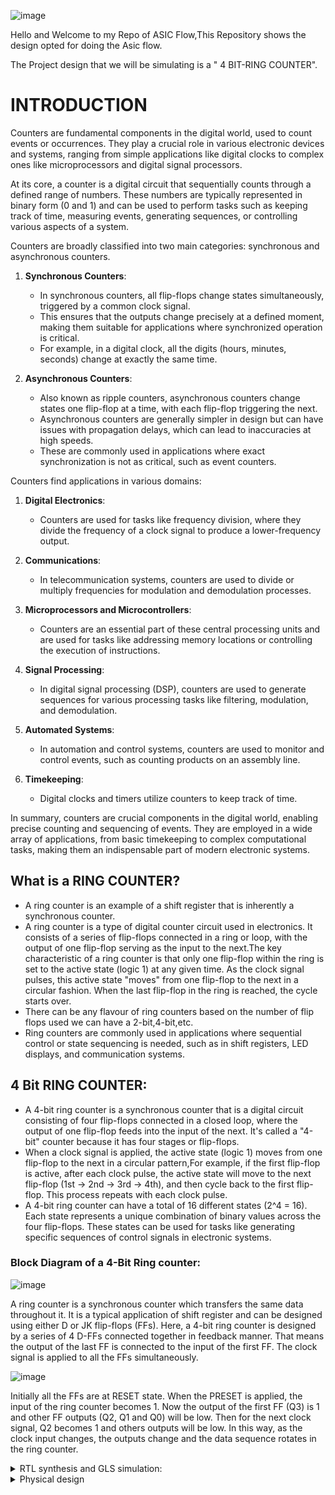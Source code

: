 ![image](https://github.com/VardhanSuroshi/pes_asic_class/assets/132068498/33403244-c9dd-4aef-a022-da52e2eef51c)

 Hello and Welcome to my Repo of ASIC Flow,This Repository shows the design opted for doing the Asic flow.

The Project design that we will be simulating is a " 4 BIT-RING COUNTER".

# INTRODUCTION

Counters are fundamental components in the digital world, used to count events or occurrences. They play a crucial role in various electronic devices and systems, ranging from simple applications like digital clocks to complex ones like microprocessors and digital signal processors.

At its core, a counter is a digital circuit that sequentially counts through a defined range of numbers. These numbers are typically represented in binary form (0 and 1) and can be used to perform tasks such as keeping track of time, measuring events, generating sequences, or controlling various aspects of a system.

Counters are broadly classified into two main categories: synchronous and asynchronous counters.

1. **Synchronous Counters**:
    - In synchronous counters, all flip-flops change states simultaneously, triggered by a common clock signal.
    - This ensures that the outputs change precisely at a defined moment, making them suitable for applications where synchronized operation is critical.
    - For example, in a digital clock, all the digits (hours, minutes, seconds) change at exactly the same time.

2. **Asynchronous Counters**:
    - Also known as ripple counters, asynchronous counters change states one flip-flop at a time, with each flip-flop triggering the next.
    - Asynchronous counters are generally simpler in design but can have issues with propagation delays, which can lead to inaccuracies at high speeds.
    - These are commonly used in applications where exact synchronization is not as critical, such as event counters.

Counters find applications in various domains:

1. **Digital Electronics**:
   - Counters are used for tasks like frequency division, where they divide the frequency of a clock signal to produce a lower-frequency output.

2. **Communications**:
   - In telecommunication systems, counters are used to divide or multiply frequencies for modulation and demodulation processes.

3. **Microprocessors and Microcontrollers**:
   - Counters are an essential part of these central processing units and are used for tasks like addressing memory locations or controlling the execution of instructions.

4. **Signal Processing**:
   - In digital signal processing (DSP), counters are used to generate sequences for various processing tasks like filtering, modulation, and demodulation.

5. **Automated Systems**:
   - In automation and control systems, counters are used to monitor and control events, such as counting products on an assembly line.

6. **Timekeeping**:
   - Digital clocks and timers utilize counters to keep track of time.

In summary, counters are crucial components in the digital world, enabling precise counting and sequencing of events. They are employed in a wide array of applications, from basic timekeeping to complex computational tasks, making them an indispensable part of modern electronic systems.

## What is a RING COUNTER?
- A ring counter is an example of a shift register that is inherently a synchronous counter.
- A ring counter is a type of digital counter circuit used in electronics. It consists of a series of flip-flops connected in a ring or loop, with the output of one flip-flop serving as the input to the next.The key characteristic of a ring counter is that only one flip-flop within the ring is set to the active state (logic 1) at any given time. As the clock signal pulses, this active state "moves" from one flip-flop to the next in a circular fashion. When the last flip-flop in the ring is reached, the cycle starts over.
- There can be any flavour of ring counters based on the number of flip flops used we can have a 2-bit,4-bit,etc.
- Ring counters are commonly used in applications where sequential control or state sequencing is needed, such as in shift registers, LED displays, and communication systems.

## 4 Bit RING COUNTER:
- A 4-bit ring counter is a synchronous counter that is a digital circuit consisting of four flip-flops connected in a closed loop, where the output of one flip-flop feeds into the input of the next. It's called a "4-bit" counter because it has four stages or flip-flops.
- When a clock signal is applied, the active state (logic 1) moves from one flip-flop to the next in a circular pattern,For example, if the first flip-flop is active, after each clock pulse, the active state will move to the next flip-flop (1st → 2nd → 3rd → 4th), and then cycle back to the first flip-flop. This process repeats with each clock pulse.
- A 4-bit ring counter can have a total of 16 different states (2^4 = 16). Each state represents a unique combination of binary values across the four flip-flops. These states can be used for tasks like generating specific sequences of control signals in electronic systems.

### Block Diagram of a 4-Bit Ring counter:

![image](https://github.com/Tawfeeq2507/pes_ringcounter/assets/142083027/bac84705-b7b1-4111-a0ab-ebdf1ae5355a)

A ring counter is a synchronous counter which transfers the same data throughout it. It is a typical application of shift register and can be designed using either D or JK flip-flops (FFs). Here, a 4-bit ring counter is designed by a series of 4 D-FFs connected together in feedback manner. That means the output of the last FF is connected to the input of the first FF. The clock signal is applied to all the FFs simultaneously.

![image](https://github.com/Tawfeeq2507/pes_ringcounter/assets/142083027/2c40a0ee-d157-43d8-9caf-b470a7bb37c3)

Initially all the FFs are at RESET state. When the PRESET is applied, the input of the ring counter becomes 1. Now the output of the first FF (Q3) is 1 and other FF outputs (Q2, Q1 and Q0) will be low. Then for the next clock signal, Q2 becomes 1 and others outputs will be low. In this way, as the clock input changes, the outputs change and the data sequence rotates in the ring counter.

<details>
<summary> RTL synthesis and GLS simulation: </summary>

### Tools Used in RTL to GLS flow are:

1) **iVerilog -** IVERILOG is a free and open-source Verilog simulation and synthesis tool. It's part of the Icarus Verilog project, which aims to provide a full-featured and high-performance Verilog simulation and synthesis environment.Icarus Verilog is a simulator tool to check the design with the help of test bench. The design is nothing but the Verilog hardware description language code which specifies the functionality. The testbench is the setup to apply stimulus to test the functionality of the design. This simulator looks for the changes to the input. Upon changes to the input, the output is evaluated.

2) **GTKwave -** GTKWave is a free and open-source waveform viewer. It's used primarily in digital design and verification to display simulation results generated by digital simulation tools like Icarus Verilog (which includes IVERILOG).

3) **Yosys -** Yosys is an open-source framework for Verilog RTL synthesis. It's widely used in digital design for converting high-level descriptions of a digital circuit into a gate-level representation. In other words, it helps in transforming a behavioral description (written in a language like Verilog) into a netlist, which is a detailed representation of the digital logic in terms of gates and their interconnections.

### TOOL INSTALLATION :

1) **GTKWAVE:**

- Steps to install gtkwave

```sh
sudo apt update
sudo apt install gtkwave
```

2) **YOSYS:**

- Steps to install Yosys

```sh
git clone https://github.com/YosysHQ/yosys.git
cd yosys
sudo apt install make (If make is not installed please install it) 
sudo apt-get install build-essential clang bison flex \
    libreadline-dev gawk tcl-dev libffi-dev git \
    graphviz xdot pkg-config python3 libboost-system-dev \
    libboost-python-dev libboost-filesystem-dev zlib1g-dev
make config-gcc
make 
sudo make install
```


## STEP-1:

To start with the Flow we first need to write the verilog code for the idea to create a ".v" file and we even write the testbench for the file which we will be implement together in the iVerilog tool in order for it to generate a dump file to view the waveform.

`vim ring_counter.v`
```v
//declare the Verilog module - The inputs and output port names.
module ring_counter(
    Clock,
    Reset,
    Count_out
    );

    //what are the input ports and their sizes.
    input Clock;
    input Reset;
    //what are the output ports and their sizes.
    output [3:0] Count_out;
    //Internal variables
    reg [3:0] Count_temp;

    //Whenever the Clock changes from 0 to 1(positive edge) or 
    //a change in Reset, execute the always block.
    always @(posedge Clock or posedge Reset)
    begin
        if(Reset == 1'b1)   begin  //when Reset is high 
            Count_temp = 4'b0001;   end  //The Count value is reset to "0001".
        else if(Clock == 1'b1)  begin  //When the Clock is high
            //Left shift the Count value.
            Count_temp = {Count_temp[2:0],Count_temp[3]};   end 
    end
    
    //The Count value is assigned to final output port.
    assign Count_out = Count_temp;
    
endmodule
```
After writing the code for the `ring_counter.v` your ".v" file should looks similar to as shown below:

![Screenshot from 2023-10-14 16-26-06](https://github.com/Tawfeeq2507/pes_ringcounter/assets/142083027/eaa4f5aa-9a2a-4f53-9a17-b1b6d9d62870)

For this `ring_counter.v` file we now write the testbench for this 4-bit ring counter and then we implement this in the simulation tool iVerilog:

`vim tb_ring_counter.v`
```v
module tb_ring;

    // Inputs
    reg Clock;
    reg Reset;

    // Outputs
    wire [3:0] Count_out;

    // Instantiate the Unit Under Test (UUT)
    ring_counter uut (
        .Clock(Clock), 
        .Reset(Reset), 
        .Count_out(Count_out)
    );

    ///////////////////Clock generation ///////////////////////////
    initial Clock = 0; 
    always #10 Clock = ~Clock; 
    ////////// #10 means wait for 10 ns before executing the next statement. ///////////
    
    //Simulation inputs.
    initial begin
    //Apply Reset for 50 ns.
        Reset = 1; //Reset is high
        #50;       //Wait for 50 ns
        Reset = 0; //Reset is low.
    end
    initial begin
    $dumpfile("dump.vcd");
    $dumpvars;
    end
      
endmodule
```
After writing the code for the `tb_ring_counter.v` your ".v" file should looks similar to as shown below:

![Screenshot from 2023-10-14 16-26-28](https://github.com/Tawfeeq2507/pes_ringcounter/assets/142083027/ed7984cf-a16a-4094-b41a-e42eeb621d83)

## STEP-2:

Once we have created our testbench file and the main file for the 4-bit ring counter now we implment this in our simulation tool iVerilog,What iVerilog does is it takes in the testbench and the main file to produce a **a.out** file which can be used to create a **dump file** ".vcd" this later can be used to view the waveform.

To start with the simulation tool we write the following code:

```c
iverilog ring_counter.v tb_ring_counter.v  // writing the main file and testbench file to be implemented using iverilog
ls      // ls command is used to list the files and directories in a directory,in this way we see the output file a.out
```

as shown below we see that the above code gives a a.out file:

![Screenshot from 2023-10-14 16-26-45](https://github.com/Tawfeeq2507/pes_ringcounter/assets/142083027/90943fbb-2479-4d0c-97e8-25ba43c8ab63)

a.out files are the default executable files generated by older C compilers on Unix and Unix-like systems. 

Now we execute the generated file file a.out by using the command-
```
./a.out   // ./a.out is a command used in Unix-like operating systems to execute a program. 
```
as we see from the above picture itself ./a.out executes and gives us a `dump.vcd` this is a dumpfile that can be used to view using GTKwave wave viewer
tool.

To view the waveform using GTKwave tool we use the Dumpfile `dump.vcd`,to run this type the command-
```
gtkwave dump.vcd
```
The output of this command is as shown below:

![Screenshot from 2023-10-14 16-26-54](https://github.com/Tawfeeq2507/pes_ringcounter/assets/142083027/4542ab5d-ada9-4bfd-92d0-868897a52f46)

### Pre-Synthesis Simulation result:

Once we write this command the gtkwave tool shows us the waveform for pre-synthesis simulation results as shown below:

![Screenshot from 2023-10-14 16-32-48](https://github.com/Tawfeeq2507/pes_ringcounter/assets/142083027/118b0f26-0d7c-4535-b3cb-3858f3990024)

Initially, it's in the high state, which means the clock signal is active and transitioning.The waveform indicates that reset=1, meaning the reset signal is active at the start.Since the clock is 1, the counter is being clocked. This suggests that the counter is advancing in states.With reset=0, the counter is not being reset at this moment.Our output keeps transitioning at every posedge clock.

![Screenshot from 2023-10-14 16-33-01](https://github.com/Tawfeeq2507/pes_ringcounter/assets/142083027/46fff0db-8f82-48bf-b454-821f3bee5dec)

## STEP-3: RTL synthesis

**what do we do in RTL synthesis?**

Synthesis transforms the simple RTL design into a gate-level netlist with all the constraints as specified by the designer. In simple language, Synthesis is a process that converts the abstract form of design to a properly implemented chip in terms of logic gates.

Synthesis takes place in multiple steps:
-   Converting RTL into simple logic gates.
-   Mapping those gates to actual technology-dependent logic gates available in the technology libraries.
-   Optimizing the mapped netlist keeping the constraints set by the designer intact.


In this step we Make use of the **Yosys** tool to generate a Netlist, this Netlist is later run using the iverilog where the ".net" and the testbench file which gives us again a executable file **a.out.**

if yosys already installed Open yosys and start with the process to create the Netlist and ".net" file for our RTL synthesis which later can be used for GLS(Gate level simulation).

After running Yosys type the following commands in Yosys to start with the process:

![Screenshot from 2023-10-14 16-44-50](https://github.com/Tawfeeq2507/pes_ringcounter/assets/142083027/9ad499f8-9042-4f50-bab4-994c1c7c9da3)

as shown from above image write the code:

```c
 read_liberty -lib ../lib/sky130_fd_sc_hd__tt_025C_1v80.lib
 read_verilog ring_counter.v
 synth -top ring_counter
```
After the synth command the synthesis is done giving us the Statistics after the synthesis as shown below:

![Screenshot from 2023-10-14 16-45-08](https://github.com/Tawfeeq2507/pes_ringcounter/assets/142083027/fd6a205f-2db7-4f8d-9a56-74f563758047)

Here we see that the number of components used in making our ring counter and the statistics of the number of flip flops used as shown above

To view the netlist type the following commands-
```c
 abc -liberty -lib ./lib/sky130_fd_sc_hd__tt_025C_1v80.lib
 show
```

![Screenshot from 2023-10-14 16-45-36](https://github.com/Tawfeeq2507/pes_ringcounter/assets/142083027/a6419ec3-6463-4230-b58e-455857e55dfd)

![Screenshot from 2023-10-14 16-45-59](https://github.com/Tawfeeq2507/pes_ringcounter/assets/142083027/26a1d52f-1017-432c-8299-08614da3aa5d)

Now to get the ".net" file for this we need to write the following commands-

![Screenshot from 2023-10-14 16-49-48](https://github.com/Tawfeeq2507/pes_ringcounter/assets/142083027/39718651-66d9-4659-9135-b31d878a4ca7)

```c
write_verilog ring_counter_net.v
!vim ring_counter_net.v
```
![Screenshot from 2023-10-14 16-46-52](https://github.com/Tawfeeq2507/pes_ringcounter/assets/142083027/cb4457eb-eeb3-4a14-b045-ddac8781c334)

to make the given netlist code even more simpler and small write the following commands:
```c
write_verilog -noattr ring_counter_net.v
!vim ring_counter_net.v
```
![Screenshot from 2023-10-14 16-48-36](https://github.com/Tawfeeq2507/pes_ringcounter/assets/142083027/6de29c32-271d-4025-9269-9980bb738170)

## STEP-4:GLS(gate level simulation)

In this step we do the GLS(gate level simulation) we take the netlist file generated ".net" and the testbench file that we had written for our ring counter at the starting and again use the iVerilog tool to generate the waveform for GLS.

To use the iVerilog command we write the code as shown below:
```c
iverilog ../my_lib/verilog_model/primitives.v ../my_lib/verilog_model/sky130_fd_sc_hd.v ring_counter_net.v tb_ring_counter.v
ls
```

![Screenshot from 2023-10-14 16-52-20](https://github.com/Tawfeeq2507/pes_ringcounter/assets/142083027/3b1a79b8-77a4-4e03-a2e1-2f1abb1829de)

as we see again we have generated an executable file a.out to generate the waveform in gtkwave we execute the a.out file.

![Screenshot from 2023-10-14 16-52-28](https://github.com/Tawfeeq2507/pes_ringcounter/assets/142083027/df4e6690-01b7-46ba-b7e5-85ea8749add6)

to view in gtkwave-
```c
gtkwave dump.vcd
```
![Screenshot from 2023-10-14 16-55-15](https://github.com/Tawfeeq2507/pes_ringcounter/assets/142083027/42490ac8-4663-43d6-a3fe-37fd513c989a)

![Screenshot from 2023-10-14 16-55-30](https://github.com/Tawfeeq2507/pes_ringcounter/assets/142083027/42aa454d-809a-4227-989d-84028695dfbd)

</details>

<details>
<summary> Physical design </summary>

**Hello and welcome to the Physical design of the 4 bit ring counter that is being implemented after the synthesis part we move to the physical design also known as RTL2GDSII flow.**

# RTL2GDSII FLow (simplified)

- synthesis
- Floorplanning
- Powerplanning
- Placement
- Clock Tree Synthesis
- Routing
- Signoff

# What is Physical Design?

Physical design refers to the process of transforming a logical description of an electronic system, such as a computer chip or integrated circuit, into a physical representation that can be manufactured. This involves a series of steps to layout and arrange various components, like transistors, wires, and interconnects, on a silicon wafer or other semiconductor material.

Key aspects of physical design include:

1) Floorplanning
2) Placement
3) Routing
4) Clock Tree Synthesis (CTS)
5) Power Planning
6) Signal Integrity Analysis
7) Timing Analysis
8) Design for Testability (DFT)
9) Physical Verification
10) Package Design

In physical design in simple terms when you have a design in Verilog, the next step is to take that logical description and go through the physical design process to create a layout that can be manufactured into an actual chip. This requires using Electronic Design Automation (EDA) tools.

# Tools used in Physical design:

## 1) Openlane

OpenLane is an open-source, automated RTL-to-GDSII (Register-Transfer Level to Graphic Design System II) flow for digital integrated circuit design. It's essentially a complete toolchain that assists in the creation of Application-Specific Integrated Circuits (ASICs). The OpenLANE flow comprises a variety of tools such as Yosys, ABC, OpenSTA, Fault, OpenROAD app, Netgen and Magic which are used to harden chips and macros, i.e. generate final GDSII from the design RTL. The primary goal of OpenLANE is to produce clean GDSII with no human intervention. 

![image](https://github.com/Tawfeeq2507/pes_ringcounter/assets/142083027/8ff88f4d-b970-4bd8-abff-24ad1658b71d)

## TOOL INSTALLATION OF OPENLANE:

To Download OpenLane follow the require steps:

- For ease of installation, OpenLane uses Docker images.

- These images include OpenLane’s applications, binaries as well as all the required dependencies.

### Installation of required packages

Update packages database and upgrade the packages to avoid version mismatches then install required packages.

```sh
sudo apt-get update
sudo apt-get upgrade
sudo apt install -y build-essential python3 python3-venv python3-pip make git
```
### Docker Installation

To Install Docker follow the steps as shown below :

```sh
# Remove old installations
sudo apt-get remove docker docker-engine docker.io containerd runc
# Installation of requirements
sudo apt-get update
sudo apt-get install \
   ca-certificates \
   curl \
   gnupg \
   lsb-release
# Add the keyrings of docker
sudo mkdir -p /etc/apt/keyrings
curl -fsSL https://download.docker.com/linux/ubuntu/gpg | sudo gpg --dearmor -o /etc/apt/keyrings/docker.gpg
# Add the package repository
echo \
   "deb [arch=$(dpkg --print-architecture) signed-by=/etc/apt/keyrings/docker.gpg] https://download.docker.com/linux/ubuntu \
   $(lsb_release -cs) stable" | sudo tee /etc/apt/sources.list.d/docker.list > /dev/null
# Update the package repository
sudo apt-get update

# Install Docker
sudo apt-get install docker-ce docker-ce-cli containerd.io docker-compose-plugin

# Check for installation
sudo docker run hello-world
```

A successful installation of Docker would have this output:

```sh
Hello from Docker!
This message shows that your installation appears to be working correctly.

To generate this message, Docker took the following steps:
1. The Docker client contacted the Docker daemon.
2. The Docker daemon pulled the "hello-world" image from the Docker Hub. (amd64)
3. The Docker daemon created a new container from that image which runs the executable that produces the output you are currently reading.
4. The Docker daemon streamed that output to the Docker client, which sent it to your terminal.

To try something more ambitious, you can run an Ubuntu container with:
$ docker run -it ubuntu bash

Share images, automate workflows, and more with a free Docker ID:
https://hub.docker.com/

For more examples and ideas, visit:
https://docs.docker.com/get-started/
```

### Making Docker available without root (Linux)

```sh
sudo groupadd docker
sudo usermod -aG docker $USER
sudo reboot # REBOOT!
```
- You must **restart** your **operating system** for the group permissions to apply.

### Checking the Docker Installation

- After that, you can run Docker Hello World without root. To test it use the following command:

```sh
# After reboot
docker run hello-world
```
- we get the message of Hello world, once again, but this time without root, as shown below:

```sh
Hello from Docker!
This message shows that your installation appears to be working correctly.

To generate this message, Docker took the following steps:
1. The Docker client contacted the Docker daemon.
2. The Docker daemon pulled the "hello-world" image from the Docker Hub.
   (amd64)
3. The Docker daemon created a new container from that image which runs the
   executable that produces the output you are currently reading.
4. The Docker daemon streamed that output to the Docker client, which sent it
   to your terminal.

To try something more ambitious, you can run an Ubuntu container with:
$ docker run -it ubuntu bash

Share images, automate workflows, and more with a free Docker ID:
https://hub.docker.com/

For more examples and ideas, visit:
https://docs.docker.com/get-started/
```

### Checking Installation Requirements

```sh
git --version
docker --version
python3 --version
python3 -m pip --version
make --version
python3 -m venv -h
```

### Download and Install OpenLane

- Download OpenLane from GitHub:

```sh
git clone --depth 1 https://github.com/The-OpenROAD-Project/OpenLane.git
cd OpenLane/
make
make test
```

Successful test will output the following line:

```sh
Basic test passed
```

## 2) Magic

Magic is an open-source, user-friendly VLSI (Very Large Scale Integration) layout tool. It is widely used in the semiconductor industry and academia for designing integrated circuits at the physical level. Magic provides a range of features that facilitate the creation, editing, and visualization of IC layouts.Magic is a versatile and widely-used tool in the field of integrated circuit design. It's known for its flexibility, ease of use, and robust feature set, making it a valuable asset in the development of electronic systems.

## TOOL INSTALLATION FOR MAGIC:

```sh
git clone https://github.com/RTimothyEdwards/magic  
$ sudo apt-get install m4  
$ sudo apt-get install tcl-dev  
$ sudo apt-get install tk-dev  
$ sudo apt-get install blt  
$ sudo apt-get install freeglut3  
$ sudo apt-get install libglut3  
$ sudo apt-get install libglu1-mesa-dev  
$ sudo apt-get install libgl1-mesa-dev  
$ sudo apt-get install csh  
$ ./configure  
$ make  
$ make install
```

## 3) Docker

Docker is a platform that enables developers to create, deploy, and run applications in containers. Containers are lightweight, portable, and consistent environments that encapsulate an application and its dependencies. They allow developers to package an application and its runtime, libraries, and other required components into a single unit.

### Install Docker Engine on Ubuntu:

#### OS Requirements

To install Docker Engine, you need the 64-bit version of one of these Ubuntu versions:

```
    Ubuntu Lunar 23.04
    Ubuntu Kinetic 22.10
    Ubuntu Jammy 22.04 (LTS)
    Ubuntu Focal 20.04 (LTS)
```

#### Uninstall old versions

Before you can install Docker Engine, you need to uninstall any conflicting packages.

- Run the following command to uninstall all conflicting packages:

```sh
for pkg in docker.io docker-doc docker-compose docker-compose-v2 podman-docker containerd runc; do sudo apt-get remove $pkg; done
```

#### Now install docker using the apt repository:

- Before you install Docker Engine for the first time on a new host machine, you need to set up the Docker repository. Afterward, you can install and update Docker from the repository.

**1. Set up Docker's apt repository.**

```sh
# Add Docker's official GPG key:
sudo apt-get update
sudo apt-get install ca-certificates curl gnupg
sudo install -m 0755 -d /etc/apt/keyrings
curl -fsSL https://download.docker.com/linux/ubuntu/gpg | sudo gpg --dearmor -o /etc/apt/keyrings/docker.gpg
sudo chmod a+r /etc/apt/keyrings/docker.gpg

# Add the repository to Apt sources:
echo \
  "deb [arch="$(dpkg --print-architecture)" signed-by=/etc/apt/keyrings/docker.gpg] https://download.docker.com/linux/ubuntu \
  "$(. /etc/os-release && echo "$VERSION_CODENAME")" stable" | \
  sudo tee /etc/apt/sources.list.d/docker.list > /dev/null
sudo apt-get update
```

**2. Install the Docker packages.**

- To install the latest version, run:

```sh
sudo apt-get install docker-ce docker-ce-cli containerd.io docker-buildx-plugin docker-compose-plugin
```

**3.  Verify that the Docker Engine installation is successful by running the ```hello-world``` image.**

```sh
sudo docker run hello-world
```
This command downloads a test image and runs it in a container. When the container runs, it prints a confirmation message and exits.

You have now successfully installed and started Docker Engine.


# STEP-1

To make the physical design we first need to make our design file of the ring Counter that we made to make this we need the ```ring_counter.v``` file and the Skywater PDK's that Contains all the foundry provided PDK related files. To make this we first Make our ```ring counter``` folder within the design directory in Openlane and then we make another folder named as ```src``` and ```config.json``` this makes the design file.

To make the ```config.json``` file we type the following:

```vim config.json```

- in this vim text editor we type our design file.

``` sh
{
    "DESIGN_NAME": "ring_counter",
    "VERILOG_FILES": "dir::src/ring_counter.v",
    "CLOCK_PORT": "clk",
    "CLOCK_PERIOD": 10.0,
    "DIE_AREA": "0 0 500 500",
    "FP_SIZING": "absolute",
    "FP_PDN_VPITCH": 25,
    "FP_PDN_HPITCH": 25,
    "FP_PDN_VOFFSET": 5,
    "FP_PDN_HOFFSET": 5,
    "DESIGN_IS_CORE": true
}
```

after making the ```config.json``` it should something as shown below:

![Screenshot from 2023-11-02 20-51-53](https://github.com/Tawfeeq2507/pes_ringcounter/assets/142083027/eb4e0023-fca4-4a8c-8c59-6259d7caec2a)

after this we go to the src file and add the ```ring_counter.v``` file that we generated from Yosys in RTL synthesis and the required PDK's for our design.

# STEP-2

Once we have created our design file we invoke the openlane.

to invoke openlane and run the ASIC flow that completes all the key aspects of RTL2GDSII FLow physical design we type the following commands:

```sh
cd OpenLane
make mount
./flow.tcl -design <DESIGN NAME>  ## DESIGN NAME - here we are working with 4 bit ring_counter therefore our design name is gonna be ring_counter
```

Once we invoke OpenLane it should look same as shown below:

![Screenshot from 2023-11-02 20-52-30](https://github.com/Tawfeeq2507/pes_ringcounter/assets/142083027/768a7354-a034-4128-9ee8-69ed30189be8)


## FLOORPLAN:

before viewing the floorplan we first need to go to the directory where the ring_counter.def file for floorplan is created, we type the following command to locate the file:

```sh
OpenLane/designs/ring_counter/runs/RUN_2023.11.02_15.20.00/results/floorplan
```

this will give us 2 files present in the floorplan after the **Successfull flow** as shown below:

![Screenshot from 2023-11-02 21-55-44](https://github.com/Tawfeeq2507/pes_ringcounter/assets/142083027/f89e6238-4c20-4e4b-a210-f6ad80d6dbb0)

Now to open the ring_counter.def file for floorplan we use the help of the tool **MAGIC** to invoke this tool we type the following command:

```sh
magic -T /home/tawfeeq/.volare/sky130A/libs.tech/magic/sky130A.tech lef read ../../tmp/merged.nom.lef def read
```

- the command should look similar to something shown below:

![Screenshot from 2023-11-02 21-55-44](https://github.com/Tawfeeq2507/pes_ringcounter/assets/142083027/39b057b7-29d4-464f-be80-aac172aeb278)

now to view the floorplan we type the following command:

```sh
magic -T /home/tawfeeq/.volare/sky130A/libs.tech/magic/sky130A.tech lef read ../../tmp/merged.nom.lef def read ring_counter.def &
```

- The floorplan is viewed in MAGIC as shown below:

![Screenshot from 2023-11-02 22-00-05](https://github.com/Tawfeeq2507/pes_ringcounter/assets/142083027/96baf918-1c36-4d74-ae19-ed4a466496dd)

![Screenshot from 2023-11-02 22-01-12](https://github.com/Tawfeeq2507/pes_ringcounter/assets/142083027/946cb65b-12b3-48e9-9166-4b8f4ec43fda)

![Screenshot from 2023-11-02 22-01-43](https://github.com/Tawfeeq2507/pes_ringcounter/assets/142083027/3ff4b8cc-ae69-4237-bfc7-de7a9d040849)

## PLACEMENT:

similar to floorplan before viewing the placement we first need to go to the directory where the ring_counter.def file  for placement is created, we type the following command to locate the file:

```sh
OpenLane/designs/ring_counter/runs/RUN_2023.11.02_15.20.00/results/placement
```

this will give us 4 files present in the placement after the **Successfull flow** as shown below:

![Screenshot from 2023-11-02 22-06-12](https://github.com/Tawfeeq2507/pes_ringcounter/assets/142083027/f0f934db-ad7b-4ac8-8f5f-d51b95967fb5)

Now to open the ring_counter.def file for placement we use the help of the tool **MAGIC** to invoke this tool we type the following command:

```sh
magic -T /home/tawfeeq/.volare/sky130A/libs.tech/magic/sky130A.tech lef read ../../tmp/merged.nom.lef def read
```

- the command should look similar to something shown below:

![Screenshot from 2023-11-02 22-09-51](https://github.com/Tawfeeq2507/pes_ringcounter/assets/142083027/3b9513ba-5327-497c-b0b7-75ee172441b3)

now to view the placement we type the following command:

```sh
magic -T /home/tawfeeq/.volare/sky130A/libs.tech/magic/sky130A.tech lef read ../../tmp/merged.nom.lef def read ring_counter.def &
```

- The Placement is viewed in MAGIC as shown below:

![Screenshot from 2023-11-02 22-13-29](https://github.com/Tawfeeq2507/pes_ringcounter/assets/142083027/ff083347-cb2f-43e1-85c0-9af5028fc07a)

![Screenshot from 2023-11-02 22-13-46](https://github.com/Tawfeeq2507/pes_ringcounter/assets/142083027/b69bf329-53ca-4de4-8d0e-af0916581fde)

![Screenshot from 2023-11-02 22-13-50](https://github.com/Tawfeeq2507/pes_ringcounter/assets/142083027/bbbc90df-ee96-4e68-b239-dbf9d6bc5b26)

![Screenshot from 2023-11-02 22-14-12](https://github.com/Tawfeeq2507/pes_ringcounter/assets/142083027/b7fed75f-c1a3-4e7e-8a20-94253ffd8567)

## CTS (CLOCK TREE SYNTHESIS):

similar to placement before viewing the CTS we first need to go to the directory where the ring_counter.def file  for CTS is created, we type the following command to locate the file:

```sh
OpenLane/designs/ring_counter/runs/RUN_2023.11.02_15.20.00/results/cts
```

this will give us 3 files present in the CTS after the **Successfull flow** as shown below:

![Screenshot from 2023-11-02 22-22-09](https://github.com/Tawfeeq2507/pes_ringcounter/assets/142083027/6f975ac8-cd2e-4b34-b46c-301622232b74)



![Screenshot from 2023-11-02 22-24-54](https://github.com/Tawfeeq2507/pes_ringcounter/assets/142083027/12976067-eca2-4ccd-973d-00a43b03e274)

![Screenshot from 2023-11-02 22-25-04](https://github.com/Tawfeeq2507/pes_ringcounter/assets/142083027/206cc426-2a4d-4d43-a487-0ff36f87cdb8)

## ROUTING:

similar to CTS before viewing the Routing we first need to go to the directory where the ring_counter.def file  for Routing is created, we type the following command to locate the file:

```sh
OpenLane/designs/ring_counter/runs/RUN_2023.11.02_15.20.00/results/routing
```

this will give us 4 files present in the Routing after the **Successfull flow** as shown below:

![Screenshot from 2023-11-02 22-27-00](https://github.com/Tawfeeq2507/pes_ringcounter/assets/142083027/627ab8d6-c349-4e23-a541-0eb682ca2845)

Now to open the ring_counter.def file for Routing we use the help of the tool **MAGIC** to invoke this tool we type the following command:

```sh
magic -T /home/tawfeeq/.volare/sky130A/libs.tech/magic/sky130A.tech lef read ../../tmp/merged.nom.lef def read
```

now to view the CTS we type the following command:

```sh
magic -T /home/tawfeeq/.volare/sky130A/libs.tech/magic/sky130A.tech lef read ../../tmp/merged.nom.lef def read ring_counter.def &
```

- The Routing is viewed in MAGIC as shown below:

![Screenshot from 2023-11-02 22-31-48](https://github.com/Tawfeeq2507/pes_ringcounter/assets/142083027/b4024d8a-b406-4dee-a78c-289831c662cc)

![Screenshot from 2023-11-02 22-31-55](https://github.com/Tawfeeq2507/pes_ringcounter/assets/142083027/5938fb40-a0bb-46c3-a000-7f95ca5b1965)

![Screenshot from 2023-11-02 22-32-11](https://github.com/Tawfeeq2507/pes_ringcounter/assets/142083027/9aa814b8-85f1-4db2-aae9-701cccb1b071)

![Screenshot from 2023-11-02 22-32-19](https://github.com/Tawfeeq2507/pes_ringcounter/assets/142083027/03d00eb5-c49e-436d-b0e1-d11861b99448)

</details>






















